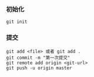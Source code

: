 ### 初始化

    git init
    
### 提交

    git add <file> 或者 git add .
    git commit -m "第一次提交"
    git remote add origin <git-url>
    git push -u origin master
    
### 